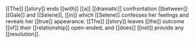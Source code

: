 [[The]] [[story]] ends [[with]] [[a]] [[dramatic]] confrontation [[between]] [[Gale]] and [[Selene]], [[in]] which [[Selene]] confesses her feelings and reveals her [[true]] appearance. [[The]] [[story]] leaves [[the]] outcome [[of]] their [[relationship]] open-ended, and [[does]] [[not]] provide any [[resolution]].